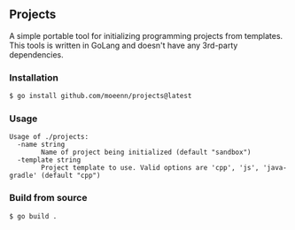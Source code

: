 ## Projects
A simple portable tool for initializing programming projects from templates. This tools is written in GoLang and doesn't have any 3rd-party dependencies.


### Installation

```bash
$ go install github.com/moeenn/projects@latest
```

### Usage

```
Usage of ./projects:
  -name string
        Name of project being initialized (default "sandbox")
  -template string
        Project template to use. Valid options are 'cpp', 'js', 'java-gradle' (default "cpp")
```

### Build from source

```bash
$ go build .
```
